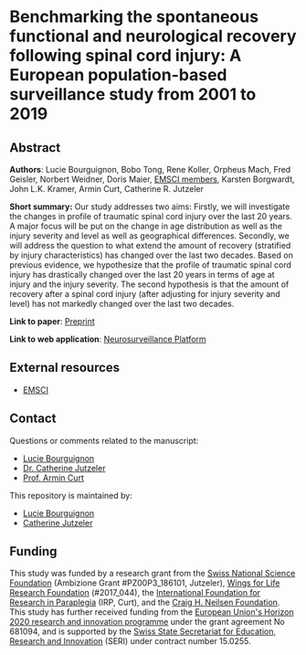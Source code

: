 # Benchmarking the spontaneous functional and neurological recovery following spinal cord injury: A European population-based surveillance study from 2001 to 2019

## Abstract

**Authors**: Lucie Bourguignon, Bobo Tong, Rene Koller, Orpheus Mach, Fred Geisler, Norbert Weidner, Doris Maier, [EMSCI members](https://www.emsci.org/index.php/members), Karsten Borgwardt, John L.K. Kramer, Armin Curt, Catherine R. Jutzeler

**Short summary:** Our study addresses two aims: Firstly, we will investigate the changes in profile of traumatic spinal cord injury over the last 20 years. A major focus will be put on the change in age distribution as well as the injury severity and level as well as geographical differences. Secondly, we will address the question to what extend the amount of recovery (stratified by injury characteristics) has changed over the last two decades. Based on previous evidence, we hypothesize that the profile of traumatic spinal cord injury has drastically changed over the last 20 years in terms of age at injury and the injury severity. The second hypothesis is that the amount of recovery after a spinal cord injury (after adjusting for injury severity and level) has not markedly changed over the last two decades.

**Link to paper**: [Preprint](https://www.sciencedirect.com/science/article/pii/S1477893920303215?via%3Dihub)

**Link to web application**: [Neurosurveillance Platform](https://jutzelec.shinyapps.io/neurosurveillance/)

## External resources

* [EMSCI](https://www.emsci.org/)

## Contact
Questions or comments related to the manuscript:
* [Lucie Bourguignon](mailto:lucie.Bourguignon@bsse.ethz.ch?subject=[GitHub]%20Source%20Han%20Sans)
* [Dr. Catherine Jutzeler](mailto:catherine.jutzeler@bsse.ethz.ch?subject=[GitHub]%20Source%20Han%20Sans)
* [Prof. Armin Curt](mailto:armin.curt@balgrist.ch?subject=[GitHub]%20Source%20Han%20Sans)

This repository is maintained by:
* [Lucie Bourguignon](https://github.com/lbourguignon)
* [Catherine Jutzeler](https://github.com/jutzca)

## Funding

This study was funded by a research grant from the [Swiss National Science Foundation](http://www.snf.ch/en/Pages/default.aspx) (Ambizione Grant #PZ00P3_186101, Jutzeler), [Wings for Life Research Foundation](https://www.wingsforlife.com/en/research/blood-biomarkers-to-predict-outcome-after-spinal-cord-injury-a-precision-medicine-approach-3486/) (#2017_044), the [International Foundation for Research in Paraplegia](https://www.irp.ch/en/foundation/) (IRP, Curt), and the [Craig H. Neilsen Foundation](https://chnfoundation.org/). This study has further received funding from the [European Union's Horizon 2020 research and innovation programme](https://ec.europa.eu/programmes/horizon2020/en) under the grant agreement No 681094, and is supported by the [Swiss State Secretariat for Education, Research and Innovation](https://www.sbfi.admin.ch/sbfi/en/home.html) (SERI) under contract number 15.0255. 



